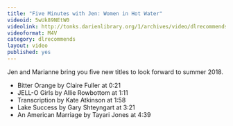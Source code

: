 ```yaml
---
title: "Five Minutes with Jen: Women in Hot Water"
videoid: 5wUk89NEtW0
videolink: http://tonks.darienlibrary.org/1/archives/video/dlrecommends/20180522_five_minutes_jen.m4v
videoformat: M4V
category: dlrecommends
layout: video
published: yes
---
```


Jen and Marianne bring you five new titles to look forward to summer 2018.

* Bitter Orange by Claire Fuller at 0:21
* JELL-O Girls by Allie Rowbottom at 1:11
* Transcription by Kate Atkinson at 1:58
* Lake Success by Gary Shteyngart at 3:21
* An American Marriage by Tayari Jones at 4:39